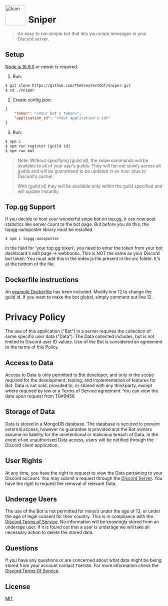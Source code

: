 <img width="64" height="64" align="left" style="float: left; margin: 10px 10px 0 0;" alt="Icon" src="https://imgur.com/dRSYp1f.png">

# Sniper

> An easy to run simple bot that lets you snipe messages in your Discord server.

## Setup

[Node.js 16.9.0](https://nodejs.org) or newer is required.

1. Run:

```bash
$ git clone https://github.com/TheGreatestOof/sniper.git
$ cd ./sniper
```

2. Create config.json:

```json
{
	"token": "<Your bot's token>",
	"application_id": "<Your application's id>"
}
```

3. Run:

```bash
$ npm i
$ npm run register [guild id]
$ npm run bot
```

> Note:
> Without specifying [guild id], the snipe commands will be available to all of your app's guilds. They will fan out slowly across all guilds and will be guaranteed to be updated in an hour (due to Discord's cache).
> 
> With [guild id] they will be available only within the guild specified and will update instantly.

## Top.gg Support

If you decide to host your wonderful snipe bot on top.gg, it can now post statistics like server count to the bot page.
But before you do this, the topgg-autoposter library must be installed.

```
$ npm i topgg-autoposter
```

In the field for 'your top.gg token', you need to enter the token from your bot dashboard's edit page -> webhooks. This is NOT the same as your Discord bot token.
You must add this in the index.js file present in the src folder. It's at the bottom of the file. 

## Dockerfile instructions
An [example Dockerfile](Dockerfile.example) has been included. Modify line 12 to change the guild id. If you want to make the bot global, simply comment out line 12.

# Privacy Policy

The use of this application ("Bot") in a server requires the collection of some specific user data ("Data"). The Data collected includes, but is not limited to Discord user ID values. Use of the Bot is considered an agreement to the terms of this Policy. 

## Access to Data

Access to Data is only permitted to Bot developer, and only in the scope required for the development, testing, and implementation of features for Bot. Data is not sold, provided to, or shared with any third party, except where required by law or a Terms of Service agreement. You can view the data upon request from TG#9456

## Storage of Data

Data is stored in a MongoDB database. The database is secured to prevent external access, however no guarantee is provided and the Bot owners assume no liability for the unintentional or malicious breach of Data. In the event of an unauthorised Data access, users will be notified through the Discord client application.

## User Rights

At any time, you have the right to request to view the Data pertaining to your Discord account. You may submit a request through the [Discord Server](https://discord.gg/ycMXtrpyrT). You have the right to request the removal of relevant Data.

## Underage Users

The use of the Bot is not permitted for minors under the age of 13, or under the age of legal consent for their country. This is in compliance with the [Discord Terms of Service](https://discord.com/terms). No information will be knowingly stored from an underage user. If it is found out that a user is underage we will take all necessary action to delete the stored data.

## Questions

If you have any questions or are concerned about what data might be being stored from your account contact `TG#9456`. For more information check the [Discord Terms Of Service](https://discord.com/terms).

## License

[MIT](https://tldrlegal.com/license/mit-license)



